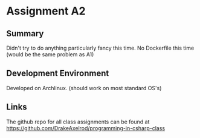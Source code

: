 # Assignment A2

## Summary

Didn't try to do anything particularly fancy this time. No Dockerfile this time (would be the same problem as A1)

## Development Environment

Developed on Archlinux. (should work on most standard OS's)

## Links

The github repo for all class assignments can be found at https://github.com/DrakeAxelrod/programming-in-csharp-class
